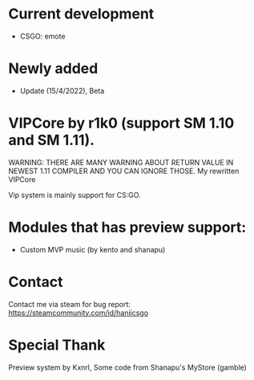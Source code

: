 # Current development
- CSGO: emote

# Newly added
- Update (15/4/2022), Beta

# VIPCore by r1k0 (support SM 1.10 and SM 1.11).
WARNING: THERE ARE MANY WARNING ABOUT RETURN VALUE IN NEWEST 1.11 COMPILER AND YOU CAN IGNORE THOSE.
My rewritten VIPCore

Vip system is mainly support for CS:GO.

# Modules that has preview support:
- Custom MVP music (by kento and shanapu)

# Contact 
Contact me via steam for bug report:
https://steamcommunity.com/id/haniicsgo

# Special Thank
Preview system by Kxnrl, Some code from Shanapu's MyStore (gamble)

